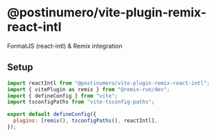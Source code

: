 # @postinumero/vite-plugin-remix-react-intl

FormatJS (react-intl) & Remix integration

## Setup

```js
import reactIntl from "@postinumero/vite-plugin-remix-react-intl";
import { vitePlugin as remix } from "@remix-run/dev";
import { defineConfig } from "vite";
import tsconfigPaths from "vite-tsconfig-paths";

export default defineConfig({
  plugins: [remix(), tsconfigPaths(), reactIntl],
});
```
